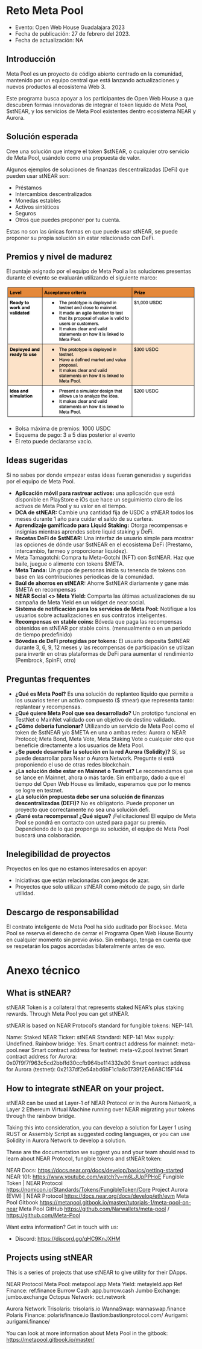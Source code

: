 # Reto Meta Pool

* Evento: Open Web House Guadalajara 2023
* Fecha de publicación: 27 de febrero del 2023.
* Fecha de actualización: NA
  

## Introducción

Meta Pool es un proyecto de código abierto centrado en la comunidad, mantenido por un equipo central que está lanzando actualizaciones y nuevos productos al ecosistema Web 3.

Este programa busca apoyar a los participantes de Open Web House a que descubren formas innovadoras de integrar el token líquido de Meta Pool, $stNEAR, y los servicios de Meta Pool existentes dentro ecosistema NEAR y Aurora.

## Solución esperada

Cree una solución que integre el token $stNEAR, o cualquier otro servicio de Meta Pool, usándolo como una propuesta de valor.

Algunos ejemplos de soluciones de finanzas descentralizadas (DeFi) que pueden usar stNEAR son:

- Préstamos
- Intercambios descentralizados
- Monedas estables
- Activos sintéticos
- Seguros
- Otros que puedes proponer por tu cuenta.

Estas no son las únicas formas en que puede usar stNEAR, se puede proponer su propia solución sin estar relacionado con DeFi.

## Premios y nivel de madurez

El puntaje asignado por el equipo de Meta Pool a las soluciones presentas durante el evento se evaluarán utilizando el siguiente marco:


![image|500x500](img/grading-metapool.png)

- Bolsa máxima de premios: 1000 USDC
- Esquema de pago: 3 a 5 días posterior al evento
- El reto puede declararse vacio.

## Ideas sugeridas

Si no sabes por donde empezar estas ideas fueran generadas y sugeridas por el equipo de Meta Pool.

- **Aplicación móvil para rastrear activos:** una aplicación que está disponible en PlayStore e iOs que hace un seguimiento claro de los activos de Meta Pool y su valor en el tiempo.
- **DCA de stNEAR:** Cambie una cantidad fija de USDC a stNEAR todos los meses durante 1 año para cuidar el saldo de su cartera.
- **Aprendizaje gamificado para Liquid Staking:** Otorga recompensas e insignias mientras aprendes sobre liquid staking y DeFi.
- **Recetas DeFi de $stNEAR:** Una interfaz de usuario simple para mostrar las opciones de dónde usar $stNEAR en el ecosistema DeFi (Prestamo, intercambio, farmeo y proporcionar liquidez).
- Meta Tamagotchi: Compra tu Meta-Gotchi (NFT) con $stNEAR. Haz que baile, juegue o alimente con tokens $META.
- **Meta Tanda:** Un grupo de personas inicia su tenencia de tokens con base en las contribuciones periodicas de la comunidad.
- **Baúl de ahorros en stNEAR:** Ahorre $stNEAR diariamente y gane más $META en recompensas
- **NEAR Social <> Meta Yield:** Comparta las últimas actualizaciones de su campaña de Meta Yield en un widget de near.social.
- **Sistema de notificación para los servicios de Meta Pool:** Notifique a los usuarios sobre actualizaciones en sus contratos inteligentes.
- **Recompensas en stable coins:** Bóveda que paga las recompensas obtenidos en stNEAR por stable coins. (mensualmente o en un período de tiempo predefinido)
- **Bóvedas de DeFi protegidas por tokens:** El usuario deposita $stNEAR durante 3, 6, 9, 12 meses y las recompensas de participación se utilizan para invertir en otras plataformas de DeFi para aumentar el rendimiento (Pembrock, SpinFi, otro)


## Preguntas frequentes

* **¿Qué es Meta Pool?** Es una solución de replanteo líquido que permite a los usuarios tener un activo compuesto ($ stnear) que representa tanto: replantear y recompensas.
* **¿Qué quiere Meta Pool que sea desarrollado?** Un prototipo funcional en TestNet o MainNet validado con un objetivo de destino validado.
* **¿Cómo debería funcionar?** Utilizando un servicio de Meta Pool como el token de $stNEAR y/o $META  en una o ambas redes: Aurora o NEAR Protocol; Meta Bond, Meta Vote, Meta Staking Vote o cualquier otro que beneficie directamente a los usuarios de Meta Pool.
* **¿Se puede desarrollar la solución en la red Aurora (Solidity)?** Sí, se puede desarrollar para Near o Aurora Network. Pregunte si está proponiendo el uso de otras redes blockchain.
* **¿La solución debe estar en Mainnet o Testnet?** Le recomendamos que se lance en Mainnet, ahora o más tarde. Sin embargo, dado a que el tiempo del Open Web House es limitado, esperamos que por lo menos se logre en testnet.
* **¿La solución propuesta debe ser una solución de finanzas descentralizadas (DEFI)?** No es obligatorio. Puede proponer un proyecto que correctamente no sea una solución defi.
* **¡Gané esta recompensa! ¿Qué sigue?** ¡Felicitaciones! El equipo de Meta Pool se pondrá en contacto con usted para pagar su premio. Dependiendo de lo que proponga su solución, el equipo de Meta Pool buscará una colaboración.

## Inelegibilidad de proyectos
Proyectos en los que no estamos interesados en apoyar:

- Iniciativas que están relacionadas con juegos de azar.
- Proyectos que solo utilizan stNEAR como método de pago, sin darle utilidad.

## Descargo de responsabilidad
El contrato inteligente de Meta Pool ha sido auditado por Blocksec.
Meta Pool se reserva el derecho de cerrar el Programa Open Web House Bounty en cualquier momento sin previo aviso. Sin embargo, tenga en cuenta que se respetarán los pagos acordadas bilateralmente antes de eso.


# Anexo técnico 
## What is stNEAR?
stNEAR Token is a collateral that represents staked NEAR’s plus staking rewards. Through Meta Pool you can get stNEAR.

stNEAR is based on NEAR Protocol’s standard for fungible tokens: NEP-141.

Name: Staked NEAR
Ticker: stNEAR
Standard: NEP-141
Max supply: Undefined.
Rainbow bridge: Yes.
Smart contract address for mainnet: meta-pool.near 
Smart contract address for testnet: meta-v2.pool.testnet
Smart contract address for Aurora: 0x07f9f7f963c5cd2bbffd30ccfb964be114332e30
Smart contract address for Aurora (testnet): 0x2137df2e54abd6bF1c1a8c1739f2EA6A8C15F144

## How to integrate stNEAR on your project.
stNEAR can be used at Layer-1 of NEAR Protocol or in the Aurora Network, a Layer 2 Ethereum Virtual Machine running over NEAR migrating your tokens through the rainbow bridge. 

Taking this into consideration, you can develop a solution for Layer 1 using RUST or Assembly Script as suggested coding languages, or you can use Solidity in Aurora Network to develop a solution.

These are the documentation we suggest you and your team should read to learn about NEAR Protocol, fungible tokens and stNEAR token:

NEAR Docs: https://docs.near.org/docs/develop/basics/getting-started
NEAR 101: https://www.youtube.com/watch?v=m6LJUpPPHoE
Fungible Token | NEAR Protocol https://nomicon.io/Standards/Tokens/FungibleToken/Core
Project Aurora (EVM) | NEAR Protocol https://docs.near.org/docs/develop/eth/evm
Meta Pool Gitbook https://metapool.gitbook.io/master/tutorials-1/meta-pool-on-near
Meta Pool GitHub https://github.com/Narwallets/meta-pool / https://github.com/Meta-Pool

Want extra information? Get in touch with us:
- Discord: https://discord.gg/qHC9KnJXHM

## Projects using stNEAR
This is a series of projects that use stNEAR to give utility for their DApps.

NEAR Protocol
Meta Pool: metapool.app
Meta Yield: metayield.app
Ref Finance: ref.finance
Burrow Cash: app.burrow.cash
Jumbo Exchange: jumbo.exchange
Octopus Network: oct.network

Aurora Network
Trisolaris: trisolaris.io
WannaSwap: wannaswap.finance
Polaris Finance: polarisfinance.io
Bastion:bastionprotocol.com/ 
Aurigami: aurigami.finance/ 

You can look at more information about Meta Pool in the gitbook: https://metapool.gitbook.io/master/

